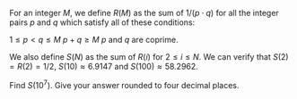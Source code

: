 For an integer $M$, we define $R(M)$ as the sum of $1/(p \cdot q)$ for all the integer pairs $p$ and $q$ which satisfy all of these conditions:

 $1 \leq p \lt q \leq M$
 $p + q \geq M$
 $p$ and $q$ are coprime.

We also define $S(N)$ as the sum of $R(i)$ for $2 \leq i \leq N$.
We can verify that $S(2) = R(2) = 1/2$, $S(10) \approx 6.9147$ and $S(100) \approx 58.2962$.


Find $S(10^7)$. Give your answer rounded to four decimal places.